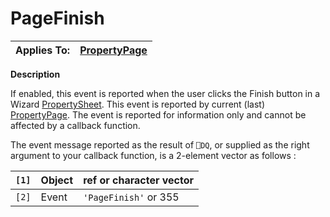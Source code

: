 




<h1 class="heading"><span class="name">PageFinish</span></h1>

| Applies To: | [PropertyPage](./propertypage.md) |
| --- | ---  |


**Description**


If enabled, this event is reported when the user clicks the Finish button in a Wizard [PropertySheet](./propertysheet.md). This event is reported by current (last) [PropertyPage](./propertypage.md). The event is reported for information only and cannot be affected by a callback function.


The event message reported as the result of `⎕DQ`, or supplied as the right argument to your callback function, is a 2-element vector as follows :


| `[1]` | Object | ref or character vector |
| --- | --- | ---  |
| `[2]` | Event | `'PageFinish'` or 355 |



